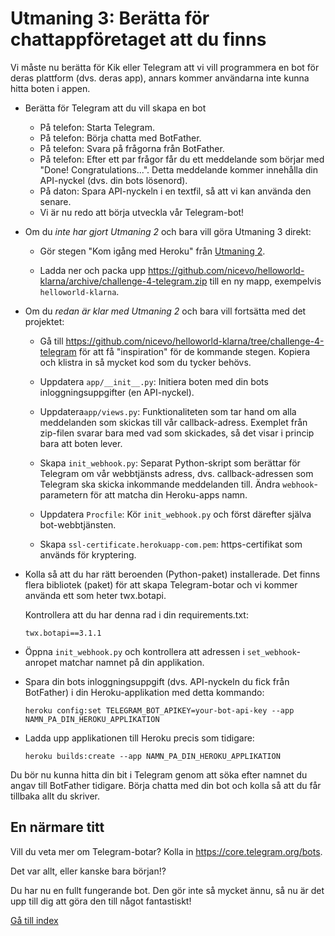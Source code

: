 # Utmaning 3: Berätta för chattappföretaget att du finns

Vi måste nu berätta för Kik eller Telegram att vi vill programmera en bot för deras plattform (dvs. deras app), annars kommer användarna inte kunna hitta boten i appen.

- Berätta för Telegram att du vill skapa en bot

  - På telefon: Starta Telegram.
  - På telefon: Börja chatta med BotFather.
  - På telefon: Svara på frågorna från BotFather.
  - På telefon: Efter ett par frågor får du ett meddelande som börjar med "Done! Congratulations...". Detta meddelande kommer innehålla din API-nyckel (dvs. din bots lösenord).
  - På daton: Spara API-nyckeln i en textfil, så att vi kan använda den senare.
  - Vi är nu redo att börja utveckla vår Telegram-bot!

- Om du _inte har gjort Utmaning 2_ och bara vill göra Utmaning 3 direkt:

  - Gör stegen "Kom igång med Heroku" från [Utmaning 2](./challenge-heroku.sv.md).

  - Ladda ner och packa upp <https://github.com/nicevo/helloworld-klarna/archive/challenge-4-telegram.zip> till en ny mapp, exempelvis `helloworld-klarna`.

- Om du _redan är klar med Utmaning 2_ och bara vill fortsätta med det projektet:

  - Gå till <https://github.com/nicevo/helloworld-klarna/tree/challenge-4-telegram> för att få "inspiration" för de kommande stegen. Kopiera och klistra in så mycket kod som du tycker behövs.

  - Uppdatera `app/__init__.py`: Initiera boten med din bots inloggningsuppgifter (en API-nyckel).

  - Uppdatera`app/views.py`: Funktionaliteten som tar hand om alla meddelanden som skickas till vår callback-adress. Exemplet från zip-filen svarar bara med vad som skickades, så det visar i princip bara att boten lever.

  - Skapa `init_webhook.py`: Separat Python-skript som berättar för Telegram om vår webbtjänsts adress, dvs. callback-adressen som Telegram ska skicka inkommande meddelanden till. Ändra `webhook`-parametern för att matcha din Heroku-apps namn.

  - Uppdatera `Procfile`: Kör `init_webhook.py` och först därefter själva bot-webbtjänsten.

  - Skapa `ssl-certificate.herokuapp-com.pem`: https-certifikat som används för kryptering.

- Kolla så att du har rätt beroenden (Python-paket) installerade. Det finns flera bibliotek (paket) för att skapa Telegram-botar och vi kommer använda ett som heter twx.botapi.

  Kontrollera att du har denna rad i din requirements.txt:

  ```
  twx.botapi==3.1.1
  ```

- Öppna `init_webhook.py` och kontrollera att adressen i `set_webhook`-anropet matchar namnet på din applikation.

- Spara din bots inloggningsuppgift (dvs. API-nyckeln du fick från BotFather) i din Heroku-applikation med detta kommando:

  ```
  heroku config:set TELEGRAM_BOT_APIKEY=your-bot-api-key --app NAMN_PA_DIN_HEROKU_APPLIKATION
  ```

- Ladda upp applikationen till Heroku precis som tidigare:

  ```
  heroku builds:create --app NAMN_PA_DIN_HEROKU_APPLIKATION
  ```

Du bör nu kunna hitta din bit i Telegram genom att söka efter namnet du angav till BotFather tidigare. Börja chatta med din bot och kolla så att du får tillbaka allt du skriver. ​

## En närmare titt

Vill du veta mer om Telegram-botar? Kolla in <https://core.telegram.org/bots>.

Det var allt, eller kanske bara början!?

Du har nu en fullt fungerande bot. Den gör inte så mycket ännu, så nu är det upp till dig att göra den till något fantastiskt!

[Gå till index](./index.sv.md)
